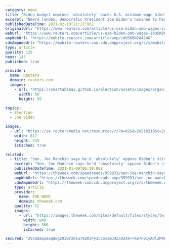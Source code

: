 ```yaml
---
category: news
title: "Biden budget nominee 'absolutely' backs U.S. minimum wage hike"
excerpt: "Neera Tanden, Democratic President Joe Biden's nominee to head the U.S. Office of Management and Budget, told U.S. senators on Wednesday she would support raising the federal minimum wage, without giving a target for a higher rate."
publishedDateTime: 2021-02-10T21:17:00Z
originalUrl: "https://www.reuters.com/article/us-usa-biden-omb-wages-idUSKBN2AA24G"
webUrl: "https://www.reuters.com/article/us-usa-biden-omb-wages-idUSKBN2AA24G"
ampWebUrl: "https://mobile.reuters.com/article/amp/idUSKBN2AA24G"
cdnAmpWebUrl: "https://mobile-reuters-com.cdn.ampproject.org/c/s/mobile.reuters.com/article/amp/idUSKBN2AA24G"
type: article
quality: 125
heat: 145
published: true

provider:
  name: Reuters
  domain: reuters.com
  images:
    - url: "https://smartableai.github.io/election/assets/images/organizations/reuters.com-50x50.jpg"
      width: 50
      height: 50

topics:
  - Election
  - Joe Biden

images:
  - url: "https://s4.reutersmedia.net/resources/r/?m=02&d=20210210&t=2&i=1551081094&w=&fh=545px&fw=&ll=&pl=&sq=&r=LYNXMPEH191RR"
    width: 817
    height: 545
    isCached: true

related:
  - title: "Sen. Joe Manchin says he'd 'absolutely' oppose Biden's stimulus checks, then swiftly walks it back after stocks tank"
    excerpt: "Sen. Joe Manchin says he’d 'absolutely' oppose Biden’s stimulus checks, then swiftly walks it back after stocks tank President-elect Joe Biden announced some economic priorities on Friday, but Sen. Joe Manchin (D-W."
    publishedDateTime: 2021-01-09T06:19:00Z
    webUrl: "https://theweek.com/speedreads/959931/sen-joe-manchin-says-hed-absolutely-oppose-bidens-stimulus-checks-swiftly-walks-back-after-stocks-tank"
    ampWebUrl: "https://theweek.com/speedreads-amp/959931/sen-joe-manchin-says-hed-absolutely-oppose-bidens-stimulus-checks-swiftly-walks-back-after-stocks-tank"
    cdnAmpWebUrl: "https://theweek-com.cdn.ampproject.org/c/s/theweek.com/speedreads-amp/959931/sen-joe-manchin-says-hed-absolutely-oppose-bidens-stimulus-checks-swiftly-walks-back-after-stocks-tank"
    type: article
    provider:
      name: THE WEEK
      domain: theweek.com
    quality: 52
    images:
      - url: "https://images.theweek.com/sites/default/files/styles/tw_image_6_4/public/gettyimages-1211761002.jpg?itok=48zQHTrK"
        width: 840
        height: 560
        isCached: true

secured: "ZVsaQaqueaqQwgzOiQrzOku702R3Py3ucSv3mJ425O24k+rke7n01yAQl2PWLIfLiqOJO+PM3GUq6O1bZexgBbOnEoOMJ7vWHjjhkETWdNzOYHX/cB+ZBGZ7nVH1lEqGABatINn+8ddU7IMfKjSKwXSP77e0NCrKK8iTSnllZ0RTiQW93K5d5YOOiUWmdZ91SQMwyp9Qc79bzDMT904DwxqUNUecZiCC5N8WmqRJ3EUr7vjHxuuFM/BQWG9wstaEu0se72nnC4zJYNNqmSuRmgSx78dAkff5E7zeo7GqJQO5jQBAw1bWQrqpYZv5IoPzMrmMVXohE1ScL/Dl/1N6bnnjOr3k9Fpj9mjpUcGC3DE=;Lu9Oi7tqY9RoVPoy+e6SeA=="
---
```


